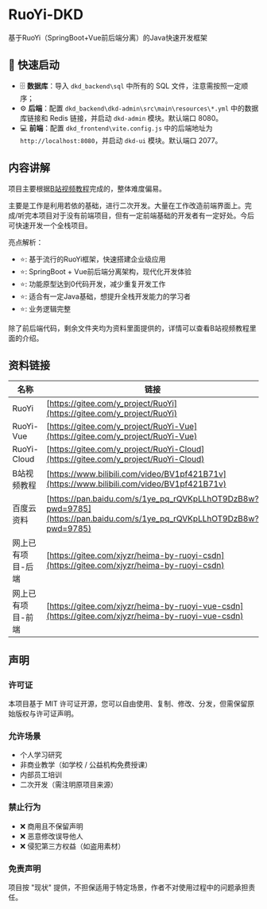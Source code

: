 # RuoYi-DKD

基于RuoYi（SpringBoot+Vue前后端分离）的Java快速开发框架

## 🚀 快速启动

- 🗄️ **数据库**：导入 `dkd_backend\sql` 中所有的 SQL 文件，注意需按照一定顺序；
- ⚙️ **后端**：配置 `dkd_backend\dkd-admin\src\main\resources\*.yml` 中的数据库链接和 Redis 链接，并启动 `dkd-admin` 模块。默认端口 8080。
- 💻 **前端**：配置 `dkd_frontend\vite.config.js` 中的后端地址为 `http://localhost:8080`，并启动 `dkd-ui` 模块。默认端口 2077。

## 内容讲解
项目主要根据[B站视频教程](https://www.bilibili.com/video/BV1pf421B71v)完成的，整体难度偏易。

主要是工作是利用若依的基础，进行二次开发。大量在工作改造前端界面上。完成/听完本项目对于没有前端项目，但有一定前端基础的开发者有一定好处。今后可快速开发一个全栈项目。

亮点解析：

- ⭐: 基于流行的RuoYi框架，快速搭建企业级应用
- ⭐: SpringBoot + Vue前后端分离架构，现代化开发体验
- ⭐: 功能原型达到0代码开发，减少重复开发工作
- ⭐: 适合有一定Java基础，想提升全栈开发能力的学习者
- ⭐: 业务逻辑完整

除了前后端代码，剩余文件夹均为资料里面提供的，详情可以查看B站视频教程里面的介绍。

## 资料链接

| 名称 | 链接 |
|------|------|
| RuoYi | [https://gitee.com/y_project/RuoYi](https://gitee.com/y_project/RuoYi) |
| RuoYi-Vue | [https://gitee.com/y_project/RuoYi-Vue](https://gitee.com/y_project/RuoYi-Vue) |
| RuoYi-Cloud | [https://gitee.com/y_project/RuoYi-Cloud](https://gitee.com/y_project/RuoYi-Cloud) |
| B站视频教程 | [https://www.bilibili.com/video/BV1pf421B71v](https://www.bilibili.com/video/BV1pf421B71v) |
| 百度云资料 | [https://pan.baidu.com/s/1ye_pq_rQVKpLLhOT9DzB8w?pwd=9785](https://pan.baidu.com/s/1ye_pq_rQVKpLLhOT9DzB8w?pwd=9785) |
| 网上已有项目-后端 | [https://gitee.com/xjyzr/heima-by-ruoyi-csdn](https://gitee.com/xjyzr/heima-by-ruoyi-csdn) |
| 网上已有项目-前端 | [https://gitee.com/xjyzr/heima-by-ruoyi-vue-csdn](https://gitee.com/xjyzr/heima-by-ruoyi-vue-csdn) |


## 声明

### 许可证
本项目基于 MIT 许可证开源，您可以自由使用、复制、修改、分发，但需保留原始版权与许可证声明。

### 允许场景
- 个人学习研究
- 非商业教学（如学校 / 公益机构免费授课）
- 内部员工培训
- 二次开发（需注明原项目来源）

### 禁止行为
- ❌ 商用且不保留声明
- ❌ 恶意修改误导他人
- ❌ 侵犯第三方权益（如盗用素材）

### 免责声明
项目按 "现状" 提供，不担保适用于特定场景，作者不对使用过程中的问题承担责任。
